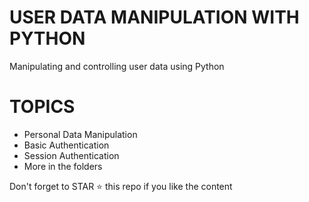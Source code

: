 # USER DATA MANIPULATION WITH PYTHON
Manipulating and controlling user data using Python

# TOPICS
- Personal Data Manipulation
- Basic Authentication
- Session Authentication
- More in the folders  

Don't forget to STAR :star: this repo if you like the content 
